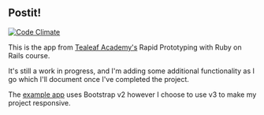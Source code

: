 ## Postit!

[![Code Climate](https://codeclimate.com/github/dgwolff/tealeaf-postit/badges/gpa.svg)](https://codeclimate.com/github/dgwolff/tealeaf-postit)

This is the app from [Tealeaf Academy's](http://gotealeaf.com) Rapid Prototyping with Ruby on Rails course.

It's still a work in progress, and I'm adding some additional functionality as I go which I'll document once I've completed the project.

The [example app](https://tl-postit.herokuapp.com/) uses Bootstrap v2 however I choose to use v3 to make my project responsive.
